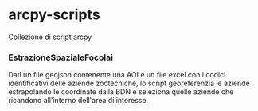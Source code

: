 # arcpy-scripts
Collezione di script arcpy

### EstrazioneSpazialeFocolai
Dati un file geojson contenente una AOI e un file excel con i codici identificativi delle aziende zootecniche, lo script georeferenzia le aziende estrapolando le coordinate dalla BDN e seleziona quelle aziende che ricandono all'interno dell'area di interesse.

